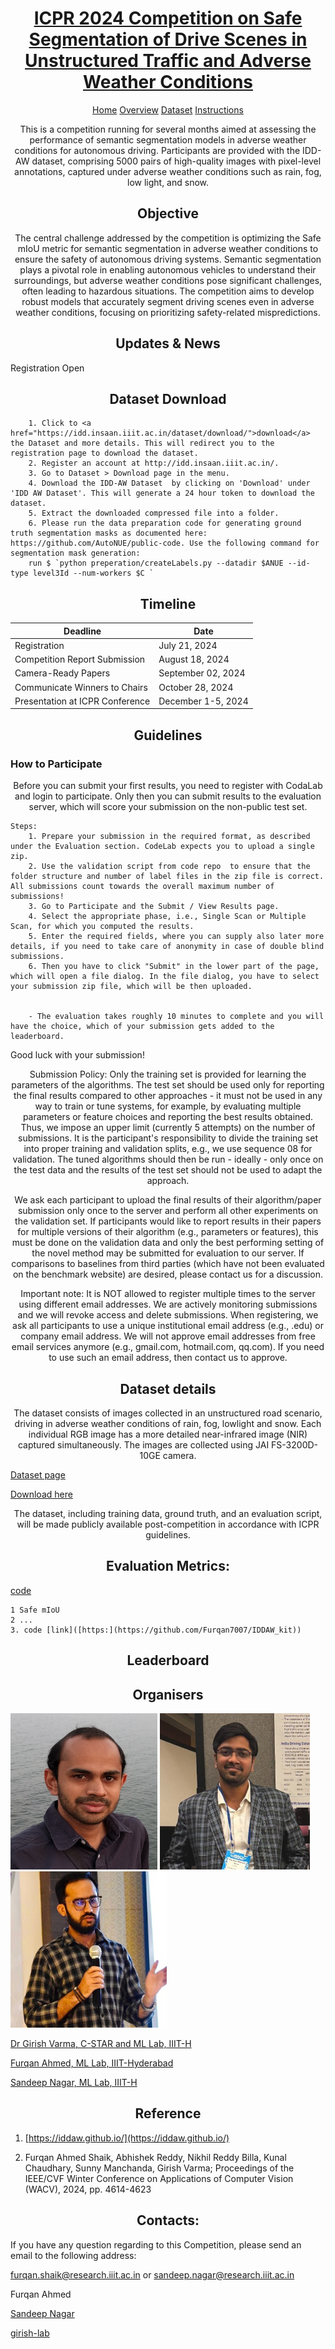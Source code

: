 
<h1 align="center">
    <a href="https://github.com/girish-lab/Safe-Segmentation-Competition-ICPR-24"> ICPR 2024 Competition on Safe Segmentation of Drive Scenes in  Unstructured Traffic and Adverse Weather Conditions</a>
</h1>
<p align="center"> <a  href="https://girish-lab.github.io/Safe-Segmentation-Competition-ICPR-24/">Home</a>  <a  href="http://yourdomain.com/about">Overview</a> <a href="https://iddaw.github.io/">Dataset</a> <a href="http://yourdomain.com/contact">Instructions </a> </p>

<p align="center">
This is a competition running for several months aimed at assessing the performance of semantic segmentation models in adverse weather conditions for autonomous driving. Participants are provided with the IDD-AW dataset, comprising 5000 pairs of high-quality images with pixel-level annotations, captured under adverse weather conditions such as rain, fog, low light, and snow.
</p>

<h2 align="center"> Objective </h2>

<p align="center">
The central challenge addressed by the competition is optimizing the Safe mIoU metric for semantic segmentation in adverse weather conditions to ensure the safety of autonomous driving systems. Semantic segmentation plays a pivotal role in enabling autonomous vehicles to understand their surroundings, but adverse weather conditions pose significant challenges, often leading to hazardous situations. The competition aims to develop robust models that accurately segment driving scenes even in adverse weather conditions, focusing on prioritizing safety-related mispredictions.
</p>
    
<h2 align="center">Updates & News</h2>

   Registration Open
    
<h2 align="center"> Dataset Download  </h2>

        1. Click to <a href="https://idd.insaan.iiit.ac.in/dataset/download/">download</a> the Dataset and more details. This will redirect you to the registration page to download the dataset.
        2. Register an account at http://idd.insaan.iiit.ac.in/.
        3. Go to Dataset > Download page in the menu.
        4. Download the IDD-AW Dataset  by clicking on 'Download' under 'IDD AW Dataset'. This will generate a 24 hour token to download the dataset.
        5. Extract the downloaded compressed file into a folder.
        6. Please run the data preparation code for generating ground truth segmentation masks as documented here: https://github.com/AutoNUE/public-code. Use the following command for segmentation mask generation:
        run $ `python preperation/createLabels.py --datadir $ANUE --id-type level3Id --num-workers $C `



<h2 align="center"> Timeline </h2>

| Deadline    | Date |
| -------- | ------- |
| Registration    | July 21, 2024 |
| Competition Report Submission  | August 18, 2024    |
| Camera-Ready Papers | September 02, 2024     |
| Communicate Winners to Chairs    | October 28, 2024    |
| Presentation at ICPR Conference | December 1-5, 2024 |


<h2 align="center"> Guidelines </h2>

<h3>How to Participate </h3>

<p align="center">Before you can submit your first results, you need to register with CodaLab and login to participate. Only then you can submit results to the evaluation server, which will score your submission on the non-public test set. </p>

    Steps:
        1. Prepare your submission in the required format, as described under the Evaluation section. CodeLab expects you to upload a single zip.
        2. Use the validation script from code repo  to ensure that the folder structure and number of label files in the zip file is correct. All submissions count towards the overall maximum number of submissions!
        3. Go to Participate and the Submit / View Results page.
        4. Select the appropriate phase, i.e., Single Scan or Multiple Scan, for which you computed the results.
        5. Enter the required fields, where you can supply also later more details, if you need to take care of anonymity in case of double blind submissions.
        6. Then you have to click "Submit" in the lower part of the page, which will open a file dialog. In the file dialog, you have to select your submission zip file, which will be then uploaded.
        
        
        - The evaluation takes roughly 10 minutes to complete and you will have the choice, which of your submission gets added to the leaderboard.

Good luck with your submission!

<p align="center"> Submission Policy: Only the training set is provided for learning the parameters of the algorithms. The test set should be used only for reporting the final results compared to other approaches - it must not be used in any way to train or tune systems, for example, by evaluating multiple parameters or feature choices and reporting the best results obtained. Thus, we impose an upper limit (currently 5 attempts) on the number of submissions. It is the participant's responsibility to divide the training set into proper training and validation splits, e.g., we use sequence 08 for validation. The tuned algorithms should then be run - ideally - only once on the test data and the results of the test set should not be used to adapt the approach. </p>

<p align="center"> We ask each participant to upload the final results of their algorithm/paper submission only once to the server and perform all other experiments on the validation set. If participants would like to report results in their papers for multiple versions of their algorithm (e.g., parameters or features), this must be done on the validation data and only the best performing setting of the novel method may be submitted for evaluation to our server. If comparisons to baselines from third parties (which have not been evaluated on the benchmark website) are desired, please contact us for a discussion. </p>


<p align="center">Important note: It is NOT allowed to register multiple times to the server using different email addresses. We are actively monitoring submissions and we will revoke access and delete submissions. When registering, we ask all participants to use a unique institutional email address (e.g., .edu) or company email address. We will not approve email addresses from free email services anymore (e.g., gmail.com, hotmail.com, qq.com). If you need to use such an email address, then contact us to approve. </p>


<h2 align="center"> Dataset details </h2>



<p align="center">
The dataset consists of images collected in an unstructured road scenario, driving in adverse weather conditions of rain, fog, lowlight and snow. Each individual RGB image has a more detailed near-infrared image (NIR) captured simultaneously. The images are collected using JAI FS-3200D-10GE camera.
</p>


<a align="center" href="https://iddaw.github.io/"> Dataset page</a>

<a align="center" href="https://idd.insaan.iiit.ac.in/dataset/download/">Download here</a>

<p align="center">
The dataset, including training data, ground truth, and an evaluation script, will be made publicly available post-competition in accordance with ICPR guidelines.
</p>


<h2 align="center"> Evaluation Metrics: </h2>

[code](https://github.com/Furqan7007/IDDAW_kit)

    1 Safe mIoU
    2 ...
    3. code [link]([https:](https://github.com/Furqan7007/IDDAW_kit))

<h2 align="center"> Leaderboard </h2>


<h2 align="center"> Organisers </h2>

<img src="/assets/drgirish.jpg" text="Dr Girish Varma, C-STAR and ML Lab at IIIT Hyderabad" width="235" height="250"> <img src="/assets/furqan.jpg" width="240" height="250"> <img src="/assets/sandeep.jpg" width="250" height="250">




<a href="https://girishvarma.in/"> Dr Girish Varma, C-STAR and ML Lab, IIIT-H</a>              

<a href="https://scholar.google.com/citations?user=rzHNVVgAAAAJ&hl=en&oi=ao"> Furqan Ahmed, ML Lab, IIIT-Hyderabad </a>  

<a href="https://researchweb.iiit.ac.in/~sandeep.nagar/"> Sandeep Nagar, ML Lab, IIIT-H </a>



<h2 align="center"> Reference </h2>

1. [https://iddaw.github.io/](https://iddaw.github.io/)

2. Furqan Ahmed Shaik, Abhishek Reddy, Nikhil Reddy Billa, Kunal Chaudhary, Sunny Manchanda, Girish Varma; Proceedings of the IEEE/CVF Winter Conference on Applications of Computer Vision (WACV), 2024, pp. 4614-4623
    

<h2 align="center">
    Contacts:
</h2>
If you have any question regarding to this Competition, please send an email to the following address:

furqan.shaik@research.iiit.ac.in or sandeep.nagar@research.iiit.ac.in

Furqan Ahmed

[Sandeep Nagar](https://twitter.com/NaagarRN)

[girish-lab](https://girishvarma.in/)


